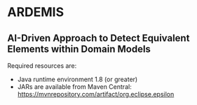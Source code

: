 # ARDEMIS
## AI-Driven Approach to Detect Equivalent Elements within Domain Models

Required resources are:
- Java runtime environment 1.8 (or greater)
- JARs are available from Maven Central: https://mvnrepository.com/artifact/org.eclipse.epsilon
